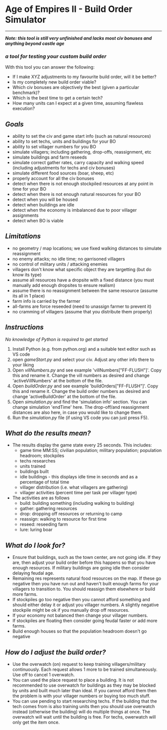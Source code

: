 # **Age of Empires II - Build Order Simulator**

---

***Note: this tool is still very unfinished and lacks most civ bonuses and anything beyond castle age***

### *a tool for testing your custom build order*

With this tool you can answer the following:

- If I make XYZ adjustments to my favourite build order, will it be better?
- Is my completely new build order viable?
- Which civ bonuses are objectively the best (given a particular benchmark)?
- Which is the best time to get a certain tech?
- How many units can I expect at a given time, assuming flawless execution?

## *Goals*

- ability to set the civ and game start info (such as natural resources)
- ability to set techs, units and buildings for your BO
- ability to set villager numbers for you BO
- simulate villagers; including gathering, drop-offs, reassignment, etc
- simulate buildings and farm reseeds
- simulate correct gather rates, carry capacity and walking speed
  (including adjustments for techs and civ bonuses)
- simulate different food sources (boar, sheep, etc)
- properly account for all the civ bonuses
- detect when there is not enough stockpiled resources at any point in time for your BO
- detect when there is not enough natural resources for your BO
- detect when you will be housed
- detect when buildings are idle
- detect when the economy is imbalanced due to poor villager assignments
- detect when BO is viable

## *Limitations*

- no geometry / map locations; we use fixed walking distances to simulate reassignment
- no enemy attacks; no idle time; no garrisoned villagers
- no control of military units / attacking enemies
- villagers don't know what specific object they are targetting (but do know its type)
- assume all resources have a dropsite with a fixed distance 
  (you must manually add enough dropsites to ensure realism)
- assume there is no reassignment between the same resource (assume its all in 1 place)
- farm info is carried by the farmer
- all-farms are force reseeded (need to unassign farmer to prevent it)
- no cramming of villagers (assume that you distribute them properly)

## *Instructions*

*No knowledge of Python is required to get started*

1. Install Python (e.g. from python.org) and a suitable text editor such as VS code
2. open *gameStart.py* and select your civ. Adjust any other info there to your liking
3. Open *villNumbers.py* and see example 'villNumbers["FF-FLUSH"]'. Copy this
   and rename it. Change the vill numbers as desired and change 'activeVillNumbers'
  at the bottom of the file.
4. Open *buildOrder.py* and see example 'buildOrders["FF-FLUSH"]'. Copy this
   and rename it. Change the build order numbers as desired and change 'activeBuildOrder'
  at the bottom of the file.
5. Open *simulation.py* and find the 'simulation info' section. You can change simulation
   'endTime' here. The drop-off/and reassignment distances are also here, in case you 
   would like to change them.
6. Run the *simulation.py* file (if using VS code you can just press F5).

## *What do the results mean?*

- The results display the game state every 25 seconds. This includes:
  - game time MM:SS; civilian population; military population; population headroom; stockpiles
  - techs researches
  - units trained
  - buildings built
  - idle buildings - this displays idle time in seconds and as a percentage of total time
  - villager distribution (i.e. what villagers are gathering)
  - villager activities (percent time per task per villager type)
- The activities are as follows
  - build: building something (including walking to building)
  - gather: gathering resources
  - drop: dropping off resources or returning to camp
  - reassign: walking to resource for first time
  - reseed: reseeding farm
  - lure: luring boar

## *What do I look for?*

- Ensure that buildings, such as the town center, are not going idle. If they are, then
  adjust your build order before this happens so that you have enough resources. If 
  military buildings are going idle then consider delaying feudal age.
- Remaining res represents natural food resources on the map. If these go negative then 
  you have run out and haven't built enough farms for your villagers to transition to.
  You should reassign them elsewhere or build more farms.
- If stockpiles go too negative then you cannot afford something and should either delay
  it or adjust you villager numbers. A slightly negative stockpile might be ok if you
  manually drop off resources.
- If your economy not balanced then change your villager numbers.
- If stockpiles are floating then consider going feudal faster or add more farms.
- Build enough houses so that the population headroom doesn't go negative

## *How do I adjust the build order?*

- Use the overwatch (on) request to keep training villagers/military continuously. Each
  request allows 1 more to be trained simultaneously. Use off to cancel 1 overwatch.
- You can used the place request to place a building. It is not recommended to use 
  overwatch for buildings as they may be blocked by units and built much later
  than ideal. If you cannot afford them then the problem is with your villager numbers
  or buying too much stuff.
- You can use pending to start researching techs. If the building that the tech comes from
  is also training units then you should use overwatch instead (otherwise the building)
  will do multiple things at once. The overwatch will wait until the building is free. 
  For techs, owerwatch will only get the item once.
  
